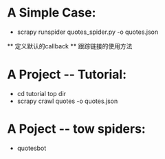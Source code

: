 
A Simple Case:
==============

* scrapy runspider quotes_spider.py -o quotes.json

** 定义默认的callback
** 跟踪链接的使用方法

A Project -- Tutorial:
======================

* cd tutorial top dir
* scrapy crawl quotes -o quotes.json

A Poject -- tow spiders:
========================

* quotesbot
